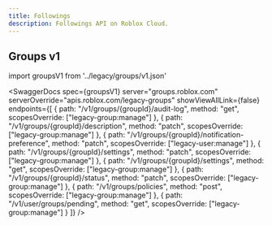 ```yaml
---
title: Followings
description: Followings API on Roblox Cloud.
---
```


## Groups v1

import groupsV1 from '../legacy/groups/v1.json'

<SwaggerDocs
spec={groupsV1}
server="groups.roblox.com"
serverOverride="apis.roblox.com/legacy-groups"
showViewAllLink={false}
endpoints={[
{ path: "/v1/groups/{groupId}/audit-log", method: "get", scopesOverride: ["legacy-group:manage"] },
{ path: "/v1/groups/{groupId}/description", method: "patch", scopesOverride: ["legacy-group:manage"] },
{ path: "/v1/groups/{groupId}/notification-preference", method: "patch", scopesOverride: ["legacy-user:manage"] },
{ path: "/v1/groups/{groupId}/settings", method: "patch", scopesOverride: ["legacy-group:manage"] },
{ path: "/v1/groups/{groupId}/settings", method: "get", scopesOverride: ["legacy-group:manage"] },
{ path: "/v1/groups/{groupId}/status", method: "patch", scopesOverride: ["legacy-group:manage"] },
{ path: "/v1/groups/policies", method: "post", scopesOverride: ["legacy-group:manage"] },
{ path: "/v1/user/groups/pending", method: "get", scopesOverride: ["legacy-group:manage"] }
]}
/>
